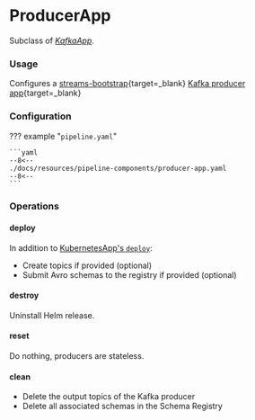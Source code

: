 # ProducerApp

Subclass of [_KafkaApp_](kafka-app.md).

### Usage

Configures a [streams-bootstrap](https://github.com/bakdata/streams-bootstrap){target=_blank} [Kafka producer app](https://github.com/bakdata/streams-bootstrap#kafka-producer){target=_blank}

### Configuration

??? example "`pipeline.yaml`"

    ```yaml
    --8<--
    ./docs/resources/pipeline-components/producer-app.yaml
    --8<--
    ```

### Operations

#### deploy

In addition to [KubernetesApp's `deploy`](kubernetes-app.md#deploy):

- Create topics if provided (optional)
- Submit Avro schemas to the registry if provided (optional)

#### destroy

Uninstall Helm release.

#### reset

Do nothing, producers are stateless.

#### clean

- Delete the output topics of the Kafka producer
- Delete all associated schemas in the Schema Registry
